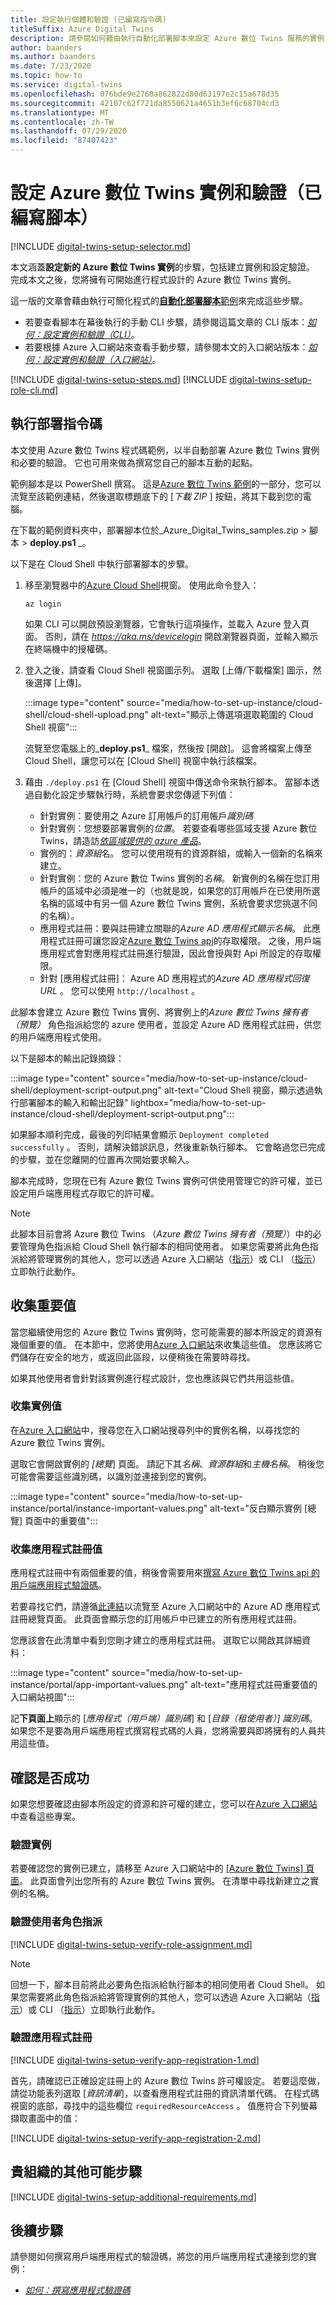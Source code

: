```yaml
---
title: 設定執行個體和驗證 (已編寫指令碼)
titleSuffix: Azure Digital Twins
description: 請參閱如何藉由執行自動化部署腳本來設定 Azure 數位 Twins 服務的實例
author: baanders
ms.author: baanders
ms.date: 7/23/2020
ms.topic: how-to
ms.service: digital-twins
ms.openlocfilehash: 076bde9e2760a862822d80d63197e2c15a678d35
ms.sourcegitcommit: 42107c62f721da8550621a4651b3ef6c68704cd3
ms.translationtype: MT
ms.contentlocale: zh-TW
ms.lasthandoff: 07/29/2020
ms.locfileid: "87407423"
---
```

# <a name="set-up-an-azure-digital-twins-instance-and-authentication-scripted"></a>設定 Azure 數位 Twins 實例和驗證（已編寫腳本）

[!INCLUDE [digital-twins-setup-selector.md](../../includes/digital-twins-setup-selector.md)]

本文涵蓋**設定新的 Azure 數位 Twins 實例**的步驟，包括建立實例和設定驗證。 完成本文之後，您將擁有可開始進行程式設計的 Azure 數位 Twins 實例。

這一版的文章會藉由執行可簡化程式的[**自動化部署腳本**範例](https://docs.microsoft.com/samples/azure-samples/digital-twins-samples/digital-twins-samples/)來完成這些步驟。 
* 若要查看腳本在幕後執行的手動 CLI 步驟，請參閱這篇文章的 CLI 版本：[*如何：設定實例和驗證（CLI）*](how-to-set-up-instance-cli.md)。
* 若要根據 Azure 入口網站來查看手動步驟，請參閱本文的入口網站版本：[*如何：設定實例和驗證（入口網站）*](how-to-set-up-instance-portal.md)。

[!INCLUDE [digital-twins-setup-steps.md](../../includes/digital-twins-setup-steps.md)]
[!INCLUDE [digital-twins-setup-role-cli.md](../../includes/digital-twins-setup-role-cli.md)]

## <a name="run-the-deployment-script"></a>執行部署指令碼

本文使用 Azure 數位 Twins 程式碼範例，以半自動部署 Azure 數位 Twins 實例和必要的驗證。 它也可用來做為撰寫您自己的腳本互動的起點。

範例腳本是以 PowerShell 撰寫。 這是[Azure 數位 Twins 範例](https://docs.microsoft.com/samples/azure-samples/digital-twins-samples/digital-twins-samples/)的一部分，您可以流覽至該範例連結，然後選取標題底下的 [*下載 ZIP* ] 按鈕，將其下載到您的電腦。

在下載的範例資料夾中，部署腳本位於_Azure_Digital_Twins_samples.zip > 腳本 > **deploy.ps1** _。

以下是在 Cloud Shell 中執行部署腳本的步驟。
1. 移至瀏覽器中的[Azure Cloud Shell](https://shell.azure.com/)視窗。 使用此命令登入：
    ```azurecli-interactive
    az login
    ```
    如果 CLI 可以開啟預設瀏覽器，它會執行這項操作，並載入 Azure 登入頁面。 否則，請在 *https://aka.ms/devicelogin* 開啟瀏覽器頁面，並輸入顯示在終端機中的授權碼。
 
2. 登入之後，請查看 Cloud Shell 視窗圖示列。 選取 [上傳/下載檔案] 圖示，然後選擇 [上傳]。

    :::image type="content" source="media/how-to-set-up-instance/cloud-shell/cloud-shell-upload.png" alt-text="顯示上傳選項選取範圍的 Cloud Shell 視窗":::

    流覽至您電腦上的_**deploy.ps1**_ 檔案，然後按 [開啟]。 這會將檔案上傳至 Cloud Shell，讓您可以在 [Cloud Shell] 視窗中執行該檔案。

3. 藉由 `./deploy.ps1` 在 [Cloud Shell] 視窗中傳送命令來執行腳本。 當腳本透過自動化設定步驟執行時，系統會要求您傳遞下列值：
    * 針對實例：要使用之 Azure 訂用帳戶的訂用帳戶*識別碼*
    * 針對實例：您想要部署實例的*位置*。 若要查看哪些區域支援 Azure 數位 Twins，請造訪[*依區域提供的 azure 產品*](https://azure.microsoft.com/global-infrastructure/services/?products=digital-twins)。
    * 實例的：*資源組*名。 您可以使用現有的資源群組，或輸入一個新的名稱來建立。
    * 針對實例：您的 Azure 數位 Twins 實例的*名稱*。 新實例的名稱在您訂用帳戶的區域中必須是唯一的（也就是說，如果您的訂用帳戶在已使用所選名稱的區域中有另一個 Azure 數位 Twins 實例，系統會要求您挑選不同的名稱）。
    * 應用程式註冊：要與註冊建立關聯的*Azure AD 應用程式顯示名稱*。 此應用程式註冊可讓您設定[Azure 數位 Twins api](how-to-use-apis-sdks.md)的存取權限。 之後，用戶端應用程式會對應用程式註冊進行驗證，因此會授與對 Api 所設定的存取權限。
    * 針對 [應用程式註冊]： Azure AD 應用程式的*Azure AD 應用程式回復 URL* 。 您可以使用 `http://localhost` 。

此腳本會建立 Azure 數位 Twins 實例、將實例上的*Azure 數位 Twins 擁有者（預覽）* 角色指派給您的 azure 使用者，並設定 Azure AD 應用程式註冊，供您的用戶端應用程式使用。

以下是腳本的輸出記錄摘錄：

:::image type="content" source="media/how-to-set-up-instance/cloud-shell/deployment-script-output.png" alt-text="Cloud Shell 視窗，顯示透過執行部署腳本的輸入和輸出記錄" lightbox="media/how-to-set-up-instance/cloud-shell/deployment-script-output.png":::

如果腳本順利完成，最後的列印結果會顯示 `Deployment completed successfully` 。 否則，請解決錯誤訊息，然後重新執行腳本。 它會略過您已完成的步驟，並在您離開的位置再次開始要求輸入。

腳本完成時，您現在已有 Azure 數位 Twins 實例可供使用管理它的許可權，並已設定用戶端應用程式存取它的許可權。

> [!NOTE]
> 此腳本目前會將 Azure 數位 Twins （*Azure 數位 Twins 擁有者（預覽）*）中的必要管理角色指派給 Cloud Shell 執行腳本的相同使用者。 如果您需要將此角色指派給將管理實例的其他人，您可以透過 Azure 入口網站（[指示](how-to-set-up-instance-portal.md#set-up-user-access-permissions)）或 CLI （[指示](how-to-set-up-instance-cli.md#set-up-user-access-permissions)）立即執行此動作。

## <a name="collect-important-values"></a>收集重要值

當您繼續使用您的 Azure 數位 Twins 實例時，您可能需要的腳本所設定的資源有幾個重要的值。 在本節中，您將使用[Azure 入口網站](https://portal.azure.com)來收集這些值。 您應該將它們儲存在安全的地方，或返回此區段，以便稍後在需要時尋找。

如果其他使用者會針對該實例進行程式設計，您也應該與它們共用這些值。

### <a name="collect-instance-values"></a>收集實例值

在[Azure 入口網站](https://portal.azure.com)中，搜尋您在入口網站搜尋列中的實例名稱，以尋找您的 Azure 數位 Twins 實例。

選取它會開啟實例的 *[總覽*] 頁面。 請記下其*名稱*、*資源群組*和*主機名稱*。 稍後您可能會需要這些識別碼，以識別並連接到您的實例。

:::image type="content" source="media/how-to-set-up-instance/portal/instance-important-values.png" alt-text="反白顯示實例 [總覽] 頁面中的重要值":::

### <a name="collect-app-registration-values"></a>收集應用程式註冊值 

應用程式註冊中有兩個重要的值，稍後會需要用來[撰寫 Azure 數位 Twins api 的用戶端應用程式驗證碼](how-to-authenticate-client.md)。 

若要尋找它們，請遵循[此連結](https://portal.azure.com/#blade/Microsoft_AAD_IAM/ActiveDirectoryMenuBlade/RegisteredApps)以流覽至 Azure 入口網站中的 Azure AD 應用程式註冊總覽頁面。 此頁面會顯示您的訂用帳戶中已建立的所有應用程式註冊。

您應該會在此清單中看到您剛才建立的應用程式註冊。 選取它以開啟其詳細資料：

:::image type="content" source="media/how-to-set-up-instance/portal/app-important-values.png" alt-text="應用程式註冊重要值的入口網站視圖":::

記**下頁面上**顯示的 [*應用程式（用戶端）識別碼*] 和 [*目錄（租使用者）] 識別碼*。 如果您不是要為用戶端應用程式撰寫程式碼的人員，您將需要與即將擁有的人員共用這些值。

## <a name="verify-success"></a>確認是否成功

如果您想要確認由腳本所設定的資源和許可權的建立，您可以在[Azure 入口網站](https://portal.azure.com)中查看這些專案。

### <a name="verify-instance"></a>驗證實例

若要確認您的實例已建立，請移至 Azure 入口網站中的 [ [Azure 數位 Twins] 頁面](https://ms.portal.azure.com/#blade/HubsExtension/BrowseResource/resourceType/Microsoft.DigitalTwins%2FdigitalTwinsInstances)。 此頁面會列出您所有的 Azure 數位 Twins 實例。 在清單中尋找新建立之實例的名稱。

### <a name="verify-user-role-assignment"></a>驗證使用者角色指派

[!INCLUDE [digital-twins-setup-verify-role-assignment.md](../../includes/digital-twins-setup-verify-role-assignment.md)]

> [!NOTE]
> 回想一下，腳本目前將此必要角色指派給執行腳本的相同使用者 Cloud Shell。 如果您需要將此角色指派給將管理實例的其他人，您可以透過 Azure 入口網站（[指示](how-to-set-up-instance-portal.md#set-up-user-access-permissions)）或 CLI （[指示](how-to-set-up-instance-cli.md#set-up-user-access-permissions)）立即執行此動作。

### <a name="verify-app-registration"></a>驗證應用程式註冊

[!INCLUDE [digital-twins-setup-verify-app-registration-1.md](../../includes/digital-twins-setup-verify-app-registration-1.md)]

首先，請確認已正確設定註冊上的 Azure 數位 Twins 許可權設定。 若要這麼做，請從功能表列選取 [*資訊清單*]，以查看應用程式註冊的資訊清單代碼。 在程式碼視窗的底部，尋找中的這些欄位 `requiredResourceAccess` 。 值應符合下列螢幕擷取畫面中的值：

[!INCLUDE [digital-twins-setup-verify-app-registration-2.md](../../includes/digital-twins-setup-verify-app-registration-2.md)]

## <a name="other-possible-steps-for-your-organization"></a>貴組織的其他可能步驟

[!INCLUDE [digital-twins-setup-additional-requirements.md](../../includes/digital-twins-setup-additional-requirements.md)]

## <a name="next-steps"></a>後續步驟

請參閱如何撰寫用戶端應用程式的驗證碼，將您的用戶端應用程式連接到您的實例：
* [*如何：撰寫應用程式驗證碼*](how-to-authenticate-client.md)
